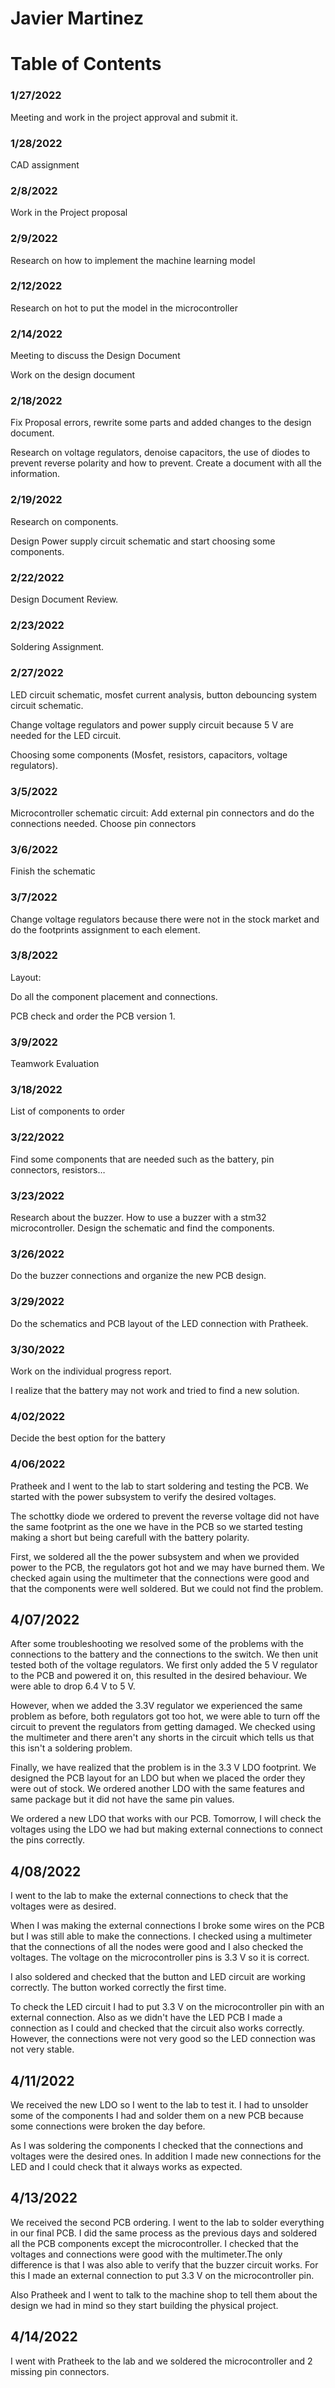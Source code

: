 # Javier Martinez
# Table of Contents

### 1/27/2022
Meeting and work in the project approval and submit it.
### 1/28/2022
CAD assignment
### 2/8/2022
Work in the Project proposal
### 2/9/2022
Research on how to implement the machine learning model
### 2/12/2022
Research on hot to put the model in the microcontroller
### 2/14/2022
Meeting to discuss the Design Document

Work on the design document
### 2/18/2022
Fix Proposal errors, rewrite some parts and added changes to the design document.

Research on voltage regulators, denoise capacitors, the use of diodes to prevent reverse polarity and how to prevent. Create a document with all the information.
### 2/19/2022
Research on components.

Design Power supply circuit schematic and start choosing some components.
### 2/22/2022
Design Document Review.
### 2/23/2022
Soldering Assignment.
### 2/27/2022
LED circuit schematic, mosfet current analysis, button debouncing system circuit schematic.

Change voltage regulators and power supply circuit because 5 V are needed for the LED circuit.

Choosing some components (Mosfet, resistors, capacitors, voltage regulators).

### 3/5/2022
Microcontroller schematic circuit: Add external pin connectors and do the connections needed. Choose pin connectors
### 3/6/2022
Finish the schematic
### 3/7/2022
Change voltage regulators because there were not in the stock market and do the footprints assignment to each element.
### 3/8/2022
Layout:

Do all the component placement and connections.

PCB check and order the PCB version 1.
### 3/9/2022
Teamwork Evaluation
### 3/18/2022
List of components to order
### 3/22/2022
Find some components that are needed such as the battery, pin connectors, resistors…
### 3/23/2022
Research about the buzzer. How to use a buzzer with a stm32 microcontroller. Design the schematic and find the components.
### 3/26/2022
Do the buzzer connections and organize the new PCB design.
### 3/29/2022
Do the schematics and PCB layout of the LED connection with Pratheek.
### 3/30/2022
Work on the individual progress report.

I realize that the battery may not work and tried to find a new solution.
### 4/02/2022
Decide the best option for the battery
### 4/06/2022
Pratheek and I went to the lab to start soldering and testing the PCB.
We started with the power subsystem to verify the desired voltages.

The schottky diode we ordered to prevent the reverse voltage did not have the same footprint as the one we have in the PCB so we started testing making a short but being carefull with the battery polarity.

First, we soldered all the the power subsystem and when we provided power to the PCB, the regulators got hot and we may have burned them.
We checked again using the multimeter that the connections were good and that the components were well soldered. But we could not find the problem.

## 4/07/2022
After some troubleshooting we resolved some of the problems with the connections to the battery and the connections to the switch.
We then unit tested both of the voltage regulators.
We first only added the 5 V regulator to the PCB and powered it on, this resulted in the desired behaviour. We were able to drop 6.4 V to 5 V.

However, when we added the 3.3V regulator we experienced the same problem as before, both regulators got too hot, we were able to turn off the circuit to prevent the regulators from getting damaged.
We checked using the multimeter and there aren't any shorts in the circuit which tells us that this isn't a soldering problem.

Finally, we have realized that the problem is in the 3.3 V LDO footprint. We designed the PCB layout for an LDO but when we placed the order they were out of stock. We ordered another LDO with the same features and same package but it did not have the same pin values.

We ordered a new LDO that works with our PCB. Tomorrow, I will check the voltages using the LDO we had but making external connections to connect the pins correctly.
## 4/08/2022
I went to the lab to make the external connections to check that the voltages were as desired. 

When I was making the external connections I broke some wires on the PCB but I was still able to make the connections. I checked using a multimeter that the connections of all the nodes were good and I also checked the voltages. The voltage on the microcontroller pins is 3.3 V so it is correct.

I also soldered and checked that the button and LED circuit are working correctly. 
The button worked correctly the first time. 

To check the LED circuit I had to put 3.3 V on the microcontroller pin with an external connection. Also as we didn't have the LED PCB I made a connection as I could and checked that the circuit also works correctly. However, the connections were not very good so the LED connection was not very stable.
## 4/11/2022
We received the new LDO so I went to the lab to test it.
I had to unsolder some of the components I had and solder them on a new PCB because some connections were broken the day before.

As I was soldering the components I checked that the connections and voltages were the desired ones.
In addition I made new connections for the LED and I could check that it always works as expected.
## 4/13/2022
We received the second PCB ordering. I went to the lab to solder everything in our final PCB.
I did the same process as the previous days and soldered all the PCB components except the microcontroller. I checked that the voltages and connections were good with the multimeter.The only difference is that I was also able to verify that the buzzer circuit works. For this I made an external connection to put 3.3 V on the microcontroller pin.

Also Pratheek and I went to talk to the machine shop to tell them about the design we had in mind so they start building the physical project.

## 4/14/2022

I went with Pratheek to the lab and we soldered the microcontroller and 2 missing pin connectors.

